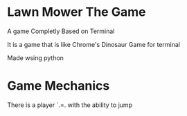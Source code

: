 # Lawn Mower The Game

A game Completly Based on Terminal

It is a game that is like Chrome's Dinosaur Game for terminal

Made wsing python


# Game Mechanics

There is a player `.=. with the ability to jump
